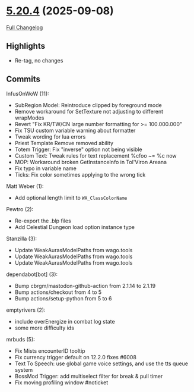 # [5.20.4](https://github.com/WeakAuras/WeakAuras2/tree/5.20.4) (2025-09-08)

[Full Changelog](https://github.com/WeakAuras/WeakAuras2/compare/5.20.1...5.20.4)

## Highlights

- Re-tag, no changes

## Commits

InfusOnWoW (11):

- SubRegion Model: Reintroduce clipped by foreground mode
- Remove workaround for SetTexture not adjusting to different wrapModes
- Revert "Fix KR/TW/CN large number formatting for >= 100.000.000"
- Fix TSU custom variable warning about formatter
- Tweak wording for lua errors
- Priest Template Remove removed ability
- Totem Trigger: Fix "inverse" option not being visible
- Custom Text: Tweak rules for text replacement %cfoo ~= %c now
- MOP: Workaround broken GetInstanceInfo in Tol'Viron Areana
- Fix typo in variable name
- Ticks: Fix color sometimes applying to the wrong tick

Matt Weber (1):

- Add optional length limit to `WA_ClassColorName`

Pewtro (2):

- Re-export the .blp files
- Add Celestial Dungeon load option instance type

Stanzilla (3):

- Update WeakAurasModelPaths from wago.tools
- Update WeakAurasModelPaths from wago.tools
- Update WeakAurasModelPaths from wago.tools

dependabot[bot] (3):

- Bump cbrgm/mastodon-github-action from 2.1.14 to 2.1.19
- Bump actions/checkout from 4 to 5
- Bump actions/setup-python from 5 to 6

emptyrivers (2):

- include overEnergize in combat log state
- some more difficulty ids

mrbuds (5):

- Fix Mists encounterID tooltip
- Fix currency trigger default on 12.2.0 fixes #6008
- Text To Speech: use global game voice settings, and use the tts queue system
- BossMod Trigger: add multiselect filter for break & pull timer
- Fix moving profiling window #noticket

